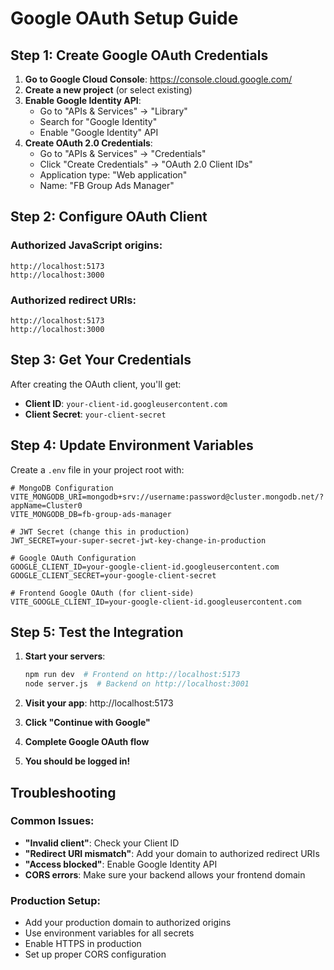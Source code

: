 # Google OAuth Setup Guide

## Step 1: Create Google OAuth Credentials

1. **Go to Google Cloud Console**: https://console.cloud.google.com/
2. **Create a new project** (or select existing)
3. **Enable Google Identity API**:
   - Go to "APIs & Services" → "Library"
   - Search for "Google Identity"
   - Enable "Google Identity" API
4. **Create OAuth 2.0 Credentials**:
   - Go to "APIs & Services" → "Credentials"
   - Click "Create Credentials" → "OAuth 2.0 Client IDs"
   - Application type: "Web application"
   - Name: "FB Group Ads Manager"

## Step 2: Configure OAuth Client

### Authorized JavaScript origins:
```
http://localhost:5173
http://localhost:3000
```

### Authorized redirect URIs:
```
http://localhost:5173
http://localhost:3000
```

## Step 3: Get Your Credentials

After creating the OAuth client, you'll get:
- **Client ID**: `your-client-id.googleusercontent.com`
- **Client Secret**: `your-client-secret`

## Step 4: Update Environment Variables

Create a `.env` file in your project root with:

```env
# MongoDB Configuration
VITE_MONGODB_URI=mongodb+srv://username:password@cluster.mongodb.net/?appName=Cluster0
VITE_MONGODB_DB=fb-group-ads-manager

# JWT Secret (change this in production)
JWT_SECRET=your-super-secret-jwt-key-change-in-production

# Google OAuth Configuration
GOOGLE_CLIENT_ID=your-google-client-id.googleusercontent.com
GOOGLE_CLIENT_SECRET=your-google-client-secret

# Frontend Google OAuth (for client-side)
VITE_GOOGLE_CLIENT_ID=your-google-client-id.googleusercontent.com
```

## Step 5: Test the Integration

1. **Start your servers**:
   ```bash
   npm run dev  # Frontend on http://localhost:5173
   node server.js  # Backend on http://localhost:3001
   ```

2. **Visit your app**: http://localhost:5173
3. **Click "Continue with Google"**
4. **Complete Google OAuth flow**
5. **You should be logged in!**

## Troubleshooting

### Common Issues:
- **"Invalid client"**: Check your Client ID
- **"Redirect URI mismatch"**: Add your domain to authorized redirect URIs
- **"Access blocked"**: Enable Google Identity API
- **CORS errors**: Make sure your backend allows your frontend domain

### Production Setup:
- Add your production domain to authorized origins
- Use environment variables for all secrets
- Enable HTTPS in production
- Set up proper CORS configuration
